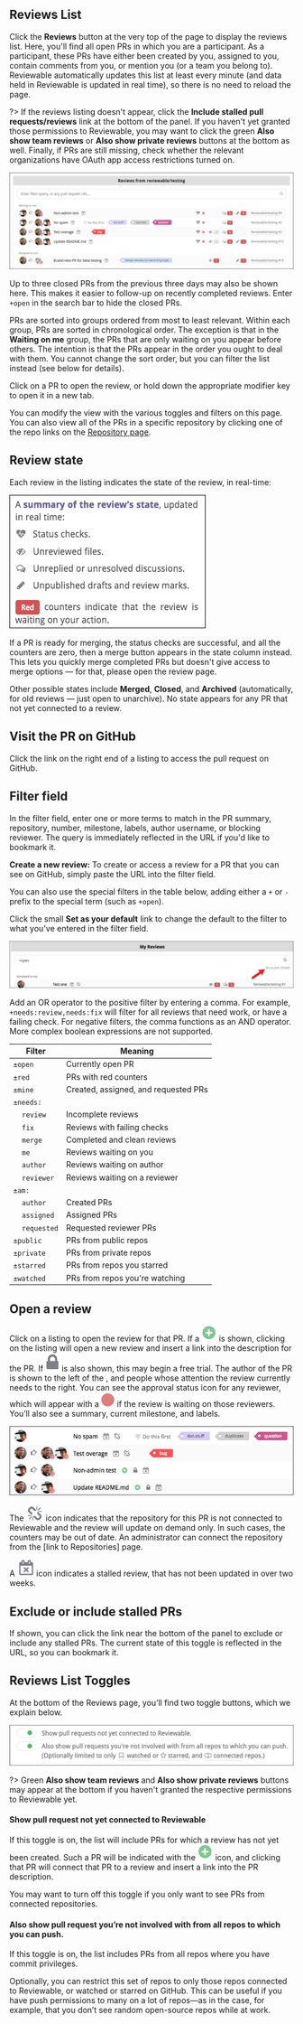 
## Reviews List

Click the **Reviews** button at the very top of the page to display the reviews list. Here, you'll find all open PRs in which you are a participant. As a participant, these PRs have either been created by you, assigned to you, contain comments from you, or mention you (or a team you belong to). Reviewable automatically updates this list at least every minute (and data held in Reviewable is updated in real time), so there is no need to reload the page.

?> If the reviews listing doesn't appear, click the **Include stalled pull requests/reviews** link at the bottom of the panel. If you haven't yet granted those permissions to Reviewable, you may want to click the green **Also show team reviews** or **Also show private reviews** buttons at the bottom as well. Finally, if PRs are still missing, check whether the relevant organizations have OAuth app access restrictions turned on.

![reviewable reviews list](images/reviews_4.png)

Up to three closed PRs from the previous three days may also be shown here. This makes it easier to follow-up on recently completed reviews. Enter `+open` in the search bar to hide the closed PRs.

PRs are sorted into groups ordered from most to least relevant. Within each group, PRs are sorted in chronological order. The exception is that in the **Waiting on me** group, the PRs that are only waiting on you appear before others. The intention is that the PRs appear in the order you ought to deal with them. You cannot change the sort order, but you can filter the list instead (see below for details).

Click on a PR to open the review, or hold down the appropriate modifier key to open it in a new tab.

You can modify the view with the various toggles and filters on this page. You can also view all of the PRs in a specific repository by clicking one of the repo links on the [Repository page](repositories.md).


## Review state

Each review in the listing indicates the state of the review, in real-time:

![reviewable review state](images/reviews_5.png)

If a PR is ready for merging, the status checks are successful, and all the counters are zero, then a merge button appears in the state column instead.  This lets you quickly merge completed PRs but doesn't give access to merge options — for that, please open the review page.

Other possible states include **Merged**, **Closed**, and **Archived** (automatically, for old reviews — just open to unarchive). No state appears for any PR that not yet connected to a review.


## Visit the PR on GitHub

Click the link on the right end of a listing to access the pull request on GitHub.


## Filter field

In the filter field, enter one or more terms to match in the PR summary, repository, number, milestone, labels, author username, or blocking reviewer.  The query is immediately reflected in the URL if you'd like to bookmark it.

**Create a new review:** To create or access a review for a PR that you can see on GitHub, simply paste the URL into the filter field.

You can also use the special filters in the table below, adding either a `+` or `-` prefix to the special term (such as `+open`).

Click the small **Set as your default** link to change the default to the filter to what you've entered in the filter field.

![reviewable filter field](images/reviews_6.png)

Add an OR operator to the positive filter by entering a comma. For example, `+needs:review,needs:fix` will filter for all reviews that need work, or have a failing check. For negative filters, the comma functions as an AND operator. More complex boolean expressions are not supported.

| Filter | Meaning |
|------|---------|
| `±open` | Currently open PR |
| `±red` | PRs with red counters |
| `±mine` | Created, assigned, and requested PRs |
| `±needs:` | &nbsp; |
| &nbsp;&nbsp;&nbsp; `review` | Incomplete reviews |
| &nbsp;&nbsp;&nbsp; `fix` | Reviews with failing checks |
| &nbsp;&nbsp;&nbsp; `merge` | Completed and clean reviews |
| &nbsp;&nbsp;&nbsp; `me` | Reviews waiting on you |
| &nbsp;&nbsp;&nbsp; `author` | Reviews waiting on author |
| &nbsp;&nbsp;&nbsp; `reviewer` | Reviews waiting on a reviewer |
| `±am:` | &nbsp; |
| &nbsp;&nbsp;&nbsp; `author` | Created PRs |
| &nbsp;&nbsp;&nbsp; `assigned` | Assigned PRs |
| &nbsp;&nbsp;&nbsp; `requested` | Requested reviewer PRs |
| `±public` | PRs from public repos |
| `±private` | PRs from private repos |
| `±starred` | PRs from repos you starred |
| `±watched` | PRs from repos you're watching |


## Open a review

Click on a listing to open the review for that PR. If a ![reviewable open a review](images/reviews_7.png ':size=16') is shown, clicking on the listing will open a new review and insert a link into the description for the PR. If ![reviewable free trial](images/reviews_8.png ':size=16') is also shown, this may begin a free trial. The author of the PR is shown to the left of the , and people whose attention the review currently needs to the right. You can see the approval status icon for any reviewer, which will appear with a ![reviewable review waiting](images/reviews_9.png ':size=16')  if the review is waiting on those reviewers. You’ll also see a summary, current milestone, and labels.

![reviews list](images/reviews_10.png)

The ![reviewable repository not connected](images/reviews_11.png ':size=16') icon indicates that the repository for this PR is not connected to Reviewable and the review will update on demand only. In such cases, the counters may be out of date. An administrator can connect the repository from the [link to Repositories] page.

A ![reviewable stalled review](images/reviews_12.png ':size=16') icon indicates a stalled review, that has not been updated in over two weeks.

## Exclude or include stalled PRs
If shown, you can click the link near the bottom of the panel to exclude or include any stalled PRs.  The current state of this toggle is reflected in the URL, so you can bookmark it.

## Reviews List Toggles
At the bottom of the Reviews page, you’ll find two toggle buttons, which we explain below.

![reviewable reviews list toggles](images/reviews_14.png)

?> Green **Also show team reviews** and **Also show private reviews** buttons may appear at the bottom if you haven't granted the respective permissions to Reviewable yet.


#### Show pull request not yet connected to Reviewable
If this toggle is on, the list will include PRs for which a review has not yet been created. Such a PR will be indicated with the ![reviewable open a review](images/reviews_7.png ':size=16') icon, and clicking that PR will connect that PR to a review and insert a link into the PR description.

You may want to turn off this toggle if you only want to see PRs from connected repositories.

#### Also show pull request you’re not involved with from all repos to which you can push.
If this toggle is on, the list includes PRs from all repos where you have commit privileges.

Optionally, you can restrict this set of repos to only those repos connected to Reviewable, or watched or starred on GitHub. This can be useful if you have push permissions to many on a lot of repos—as in the case, for example, that you don’t see random open-source repos while at work.</td>
</tr>
</tbody>
</table>


